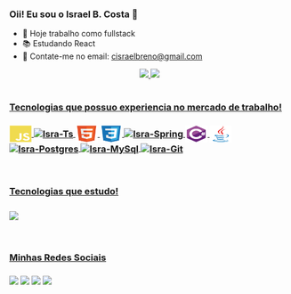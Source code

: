### Oii! Eu sou o Israel B. Costa 👋

- 🔨 Hoje trabalho como fullstack
- 📚 Estudando React
- 💬 Contate-me no email: cisraelbreno@gmail.com

<div align="center">
  <a href="https://github.com/cisraelbreno2">
  <img height="150em" src="https://github-readme-stats.vercel.app/api?username=cisraelbreno2&show_icons=true&theme=dracula&include_all_commits=true&count_private=true"/>
  <img height="150em" src="https://github-readme-stats.vercel.app/api/top-langs/?username=cisraelbreno2&layout=compact&langs_count=7&theme=dracula"/>
</div>
  
<div style="display: inline_block"><br>
  <h3>Tecnologias que possuo experiencia no mercado de trabalho!<h3>
  <img align="center" alt="Isra-Js" height="30" width="40" src="https://raw.githubusercontent.com/devicons/devicon/master/icons/javascript/javascript-plain.svg">
  <img  align="center" alt="Isra-Ts" height="30" width="40" src="https://cdn.jsdelivr.net/gh/devicons/devicon/icons/jquery/jquery-plain-wordmark.svg" />
  <img align="center" alt="Isra-HTML" height="30" width="40" src="https://raw.githubusercontent.com/devicons/devicon/master/icons/html5/html5-original.svg">
  <img align="center" alt="Isra-CSS" height="30" width="40" src="https://raw.githubusercontent.com/devicons/devicon/master/icons/css3/css3-original.svg">
  <img align="center" alt="Isra-Spring" height="30" width="40" src="https://cdn.jsdelivr.net/gh/devicons/devicon/icons/spring/spring-original.svg" />
  <img align="center" alt="Isra-Csharp" height="30" width="40" src="https://raw.githubusercontent.com/devicons/devicon/master/icons/csharp/csharp-original.svg">
  <img align="center" alt="Isra-Java" height="30" width="40" src="https://raw.githubusercontent.com/devicons/devicon/master/icons/java/java-original.svg">
  <img align="center" alt="Isra-Postgres" height="30" width="40" src="https://cdn.jsdelivr.net/gh/devicons/devicon/icons/postgresql/postgresql-original.svg" />
  <img align="center" alt="Isra-MySql" height="30" width="40" src="https://cdn.jsdelivr.net/gh/devicons/devicon/icons/mysql/mysql-original.svg" />
  <img align="center" alt="Isra-Git" height="30" width="40" src="https://cdn.jsdelivr.net/gh/devicons/devicon/icons/git/git-original.svg" />
</div>

 <div style="display: inline_block"><br>
  <h3>Tecnologias que estudo!<h3>
  <img align="center" height="40" src="https://img.icons8.com/plasticine/100/000000/react.png"/>
</div>
    
<br/>
 
<div>
  <h3>Minhas Redes Sociais<h3>
  <a href="https://www.instagram.com/israelbcosta/" target="_blank"><img src="https://img.shields.io/badge/-Instagram-%23E4405F?style=for-the-badge&logo=instagram&logoColor=white" target="_blank"></a>
 <a href="https://discord.gg/ywa6zZus" target="_blank"><img src="https://img.shields.io/badge/Discord-7289DA?style=for-the-badge&logo=discord&logoColor=white" target="_blank"></a> 
  <a href = "mailto:cisraelbreno@gmail.com"><img src="https://img.shields.io/badge/-Gmail-%23333?style=for-the-badge&logo=gmail&logoColor=white" target="_blank"></a>
  <a href="https://www.linkedin.com/in/israel-breno-costa-2b83b7191" target="_blank"><img src="https://img.shields.io/badge/-LinkedIn-%230077B5?style=for-the-badge&logo=linkedin&logoColor=white" target="_blank"></a> 
 
</div>
